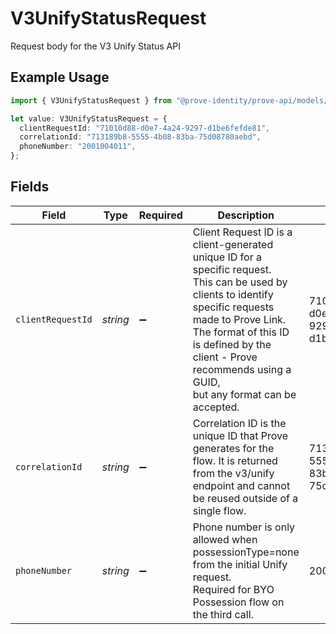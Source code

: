 # V3UnifyStatusRequest

Request body for the V3 Unify Status API

## Example Usage

```typescript
import { V3UnifyStatusRequest } from "@prove-identity/prove-api/models/components";

let value: V3UnifyStatusRequest = {
  clientRequestId: "71010d88-d0e7-4a24-9297-d1be6fefde81",
  correlationId: "713189b8-5555-4b08-83ba-75d08780aebd",
  phoneNumber: "2001004011",
};
```

## Fields

| Field                                                                                                                                                                                                                                                                   | Type                                                                                                                                                                                                                                                                    | Required                                                                                                                                                                                                                                                                | Description                                                                                                                                                                                                                                                             | Example                                                                                                                                                                                                                                                                 |
| ----------------------------------------------------------------------------------------------------------------------------------------------------------------------------------------------------------------------------------------------------------------------- | ----------------------------------------------------------------------------------------------------------------------------------------------------------------------------------------------------------------------------------------------------------------------- | ----------------------------------------------------------------------------------------------------------------------------------------------------------------------------------------------------------------------------------------------------------------------- | ----------------------------------------------------------------------------------------------------------------------------------------------------------------------------------------------------------------------------------------------------------------------- | ----------------------------------------------------------------------------------------------------------------------------------------------------------------------------------------------------------------------------------------------------------------------- |
| `clientRequestId`                                                                                                                                                                                                                                                       | *string*                                                                                                                                                                                                                                                                | :heavy_minus_sign:                                                                                                                                                                                                                                                      | Client Request ID is a client-generated unique ID for a specific request.<br/>This can be used by clients to identify specific requests made to Prove Link.<br/>The format of this ID is defined by the client - Prove recommends using a GUID,<br/>but any format can be accepted. | 71010d88-d0e7-4a24-9297-d1be6fefde81                                                                                                                                                                                                                                    |
| `correlationId`                                                                                                                                                                                                                                                         | *string*                                                                                                                                                                                                                                                                | :heavy_minus_sign:                                                                                                                                                                                                                                                      | Correlation ID is the unique ID that Prove generates for the flow. It is returned<br/>from the v3/unify endpoint and cannot be reused outside of a single flow.                                                                                                         | 713189b8-5555-4b08-83ba-75d08780aebd                                                                                                                                                                                                                                    |
| `phoneNumber`                                                                                                                                                                                                                                                           | *string*                                                                                                                                                                                                                                                                | :heavy_minus_sign:                                                                                                                                                                                                                                                      | Phone number is only allowed when possessionType=none from the initial Unify request.<br/>Required for BYO Possession flow on the third call.                                                                                                                           | 2001004011                                                                                                                                                                                                                                                              |